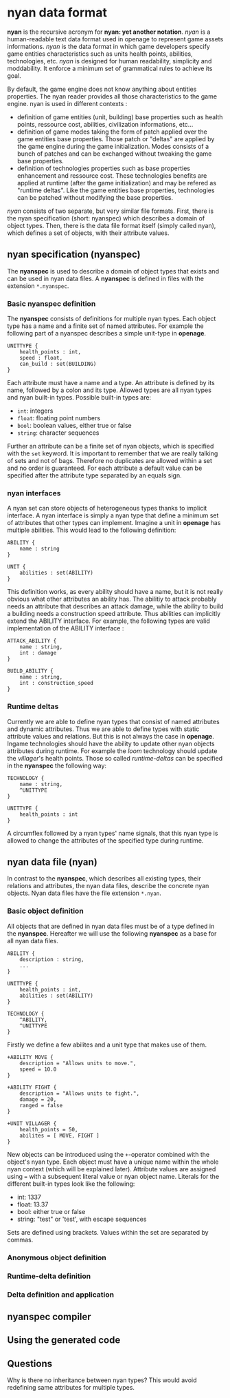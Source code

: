 nyan data format
================

**nyan** is the recursive acronym for **nyan: yet another notation**. *nyan* is
a human-readable text data format used in openage to represent game assets 
informations. *nyan* is the data format in which game developers specify game 
entities characteristics such as units health points, abilities, technologies, etc.
*nyan* is designed for human readability, simplicity and moddability. It enforce
a minimum set of grammatical rules to achieve its goal.

By default, the game engine does not know anything about entities properties.
The nyan reader provides all those characteristics to the game engine. nyan is used
in different contexts :

- definition of game entities (unit, building) base properties such as health points, 
ressource cost, abilities, civilization informations, etc...
- definition of game modes taking the form of patch applied over the game entities 
base properties. Those patch or "deltas" are applied by the game engine during the 
game initialization. Modes consists of a bunch of patches and can be exchanged
without tweaking the game base properties.
- definition of technologies properties such as base properties enhancement
and ressource cost. These technologies benefits are applied at runtime (after the game
initialization) and may be refered as "runtime deltas". Like the game entities base 
properties, technologies can be patched without modifying the base properties.

*nyan* consists of two separate, but very similar file formats. First, there
is the nyan specification (short: nyanspec) which describes a domain of object
types. Then, there is the data file format itself (simply called nyan), which defines
a set of objects, with their attribute values.

nyan specification (nyanspec)
-----------------------------

The **nyanspec** is used to describe a domain of object types that exists and
can be used in nyan data files. A **nyanspec** is defined in files with the
extension `*.nyanspec`.

### Basic nyanspec definition

The **nyanspec** consists of definitions for multiple nyan types. Each object
type has a name and a finite set of named attributes. For example the following
part of a nyanspec describes a simple unit-type in **openage**.

    UNITTYPE {
	    health_points : int,
	    speed : float,
	    can_build : set(BUILDING)
    }

Each attribute must have a name and a type. An attribute is defined by its name,
followed by a colon and its type. Allowed types are all nyan types and nyan
built-in types. Possible built-in types are:

- `int`:  integers
- `float`:  floating point numbers
- `bool`:  boolean values, either true or false
- `string`:  character sequences

Further an attribute can be a finite set of nyan objects, which is specified
with the `set` keyword. It is important to remember that we are really talking
of sets and not of bags. Therefore no duplicates are allowed within a set and no
order is guaranteed. For each attribute a default value can be specified after
the attribute type separated by an equals sign.

### nyan interfaces

A nyan set can store objects of heterogeneous types thanks to implicit interface.
A nyan interface is simply a nyan type that define a minimum set of attributes
that other types can implement.
Imagine a unit in **openage** has multiple abilities. This would lead to the
following definition:

    ABILITY {
	    name : string
    }

    UNIT {
	    abilities : set(ABILITY)
    }

This definition works, as every ability should have a name, but it is not really
obvious what other attributes an ability has. The abilitiy to attack probably
needs an attribute that describes an attack damage, while the ability to build a
building needs a construction speed attribute. Thus abilities can implicitly
extend the ABILITY interface. For example, the following types are valid
implementation of the ABILITY interface :

    ATTACK_ABILITY {
    	name : string,
    	int : damage
    }
    
    BUILD_ABILITY {
    	name : string,
    	int : construction_speed
    }

### Runtime deltas

Currently we are able to define nyan types that consist of named attributes and
dynamic attributes. Thus we are able to define types with static attribute
values and relations. But this is not always the case in **openage**.
Ingame technologies should have the ability to update other nyan objects
attributes during runtime. For example the _loom_ technology should update the
_villager_'s health points. Those so called _runtime-deltas_ can be specified in
the **nyanspec** the following way:

    TECHNOLOGY {
    	name : string,
    	^UNITTYPE
    }

    UNITTYPE {
    	health_points : int
    }

A circumflex followed by a nyan types' name signals, that this nyan type is
allowed to change the attributes of the specified type during runtime.

nyan data file (nyan)
---------------------

In contrast to the **nyanspec**, which describes all existing types, their
relations and attributes, the nyan data files, describe the concrete nyan
objects. Nyan data files have the file extension `*.nyan`.

### Basic object definition

All objects that are defined in nyan data files must be of a type defined in the
**nyanspec**. Hereafter we will use the following **nyanspec** as a base for all
nyan data files.

    ABILITY {
    	description : string,
    	...
    }
    
    UNITTYPE {
    	health_points : int,
    	abilities : set(ABILITY)
    }
    
    TECHNOLOGY {
    	^ABILITY,
    	^UNITTYPE
    }

Firstly we define a few abilites and a unit type that makes use of them.

    +ABILITY MOVE {
    	description = "Allows units to move.",
    	speed = 10.0
    }
    
    +ABILITY FIGHT {
    	description = "Allows units to fight.",
    	damage = 20,
    	ranged = false
    }
    
    +UNIT VILLAGER {
    	health_points = 50,
    	abilites = [ MOVE, FIGHT ]
    }

New objects can be introduced using the `+`-operator combined with the object's
nyan type. Each object must have a unique name within the whole nyan context
(which will be explained later). Attribute values are assigned using `=` with a
subsequent literal value or nyan object name. Literals for the different
built-in types look like the following:

- int: 1337
- float: 13.37
- bool: either true or false
- string: "test" or 'test', with escape sequences

Sets are defined using brackets. Values within the set are separated by commas.

### Anonymous object definition

### Runtime-delta definition

### Delta definition and application

nyanspec compiler
-----------------

Using the generated code
------------------------

Questions
---------

Why is there no inheritance between nyan types? This would avoid redefining same
attributes for multiple types.
